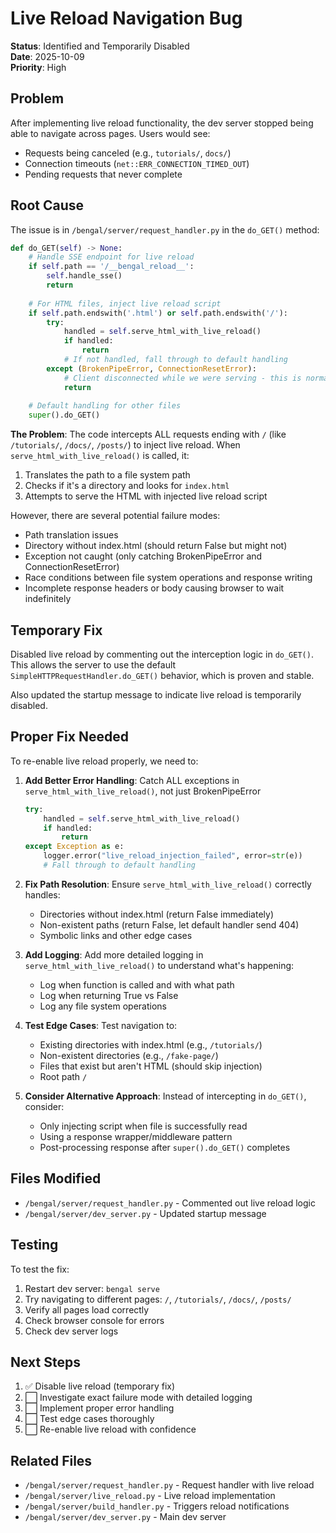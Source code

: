 # Live Reload Navigation Bug

**Status**: Identified and Temporarily Disabled  
**Date**: 2025-10-09  
**Priority**: High

## Problem

After implementing live reload functionality, the dev server stopped being able to navigate across pages. Users would see:
- Requests being canceled (e.g., `tutorials/`, `docs/`)
- Connection timeouts (`net::ERR_CONNECTION_TIMED_OUT`)
- Pending requests that never complete

## Root Cause

The issue is in `/bengal/server/request_handler.py` in the `do_GET()` method:

```python
def do_GET(self) -> None:
    # Handle SSE endpoint for live reload
    if self.path == '/__bengal_reload__':
        self.handle_sse()
        return
    
    # For HTML files, inject live reload script
    if self.path.endswith('.html') or self.path.endswith('/'):
        try:
            handled = self.serve_html_with_live_reload()
            if handled:
                return
            # If not handled, fall through to default handling
        except (BrokenPipeError, ConnectionResetError):
            # Client disconnected while we were serving - this is normal
            return
    
    # Default handling for other files
    super().do_GET()
```

**The Problem**: The code intercepts ALL requests ending with `/` (like `/tutorials/`, `/docs/`, `/posts/`) to inject live reload. When `serve_html_with_live_reload()` is called, it:

1. Translates the path to a file system path
2. Checks if it's a directory and looks for `index.html`
3. Attempts to serve the HTML with injected live reload script

However, there are several potential failure modes:
- Path translation issues
- Directory without index.html (should return False but might not)
- Exception not caught (only catching BrokenPipeError and ConnectionResetError)
- Race conditions between file system operations and response writing
- Incomplete response headers or body causing browser to wait indefinitely

## Temporary Fix

Disabled live reload by commenting out the interception logic in `do_GET()`. This allows the server to use the default `SimpleHTTPRequestHandler.do_GET()` behavior, which is proven and stable.

Also updated the startup message to indicate live reload is temporarily disabled.

## Proper Fix Needed

To re-enable live reload properly, we need to:

1. **Add Better Error Handling**: Catch ALL exceptions in `serve_html_with_live_reload()`, not just BrokenPipeError
   ```python
   try:
       handled = self.serve_html_with_live_reload()
       if handled:
           return
   except Exception as e:
       logger.error("live_reload_injection_failed", error=str(e))
       # Fall through to default handling
   ```

2. **Fix Path Resolution**: Ensure `serve_html_with_live_reload()` correctly handles:
   - Directories without index.html (return False immediately)
   - Non-existent paths (return False, let default handler send 404)
   - Symbolic links and other edge cases

3. **Add Logging**: Add more detailed logging in `serve_html_with_live_reload()` to understand what's happening:
   - Log when function is called and with what path
   - Log when returning True vs False
   - Log any file system operations

4. **Test Edge Cases**: Test navigation to:
   - Existing directories with index.html (e.g., `/tutorials/`)
   - Non-existent directories (e.g., `/fake-page/`)
   - Files that exist but aren't HTML (should skip injection)
   - Root path `/`

5. **Consider Alternative Approach**: Instead of intercepting in `do_GET()`, consider:
   - Only injecting script when file is successfully read
   - Using a response wrapper/middleware pattern
   - Post-processing response after `super().do_GET()` completes

## Files Modified

- `/bengal/server/request_handler.py` - Commented out live reload logic
- `/bengal/server/dev_server.py` - Updated startup message

## Testing

To test the fix:
1. Restart dev server: `bengal serve`
2. Try navigating to different pages: `/`, `/tutorials/`, `/docs/`, `/posts/`
3. Verify all pages load correctly
4. Check browser console for errors
5. Check dev server logs

## Next Steps

1. ✅ Disable live reload (temporary fix)
2. ⬜ Investigate exact failure mode with detailed logging
3. ⬜ Implement proper error handling
4. ⬜ Test edge cases thoroughly
5. ⬜ Re-enable live reload with confidence

## Related Files

- `/bengal/server/request_handler.py` - Request handler with live reload
- `/bengal/server/live_reload.py` - Live reload implementation
- `/bengal/server/build_handler.py` - Triggers reload notifications
- `/bengal/server/dev_server.py` - Main dev server

